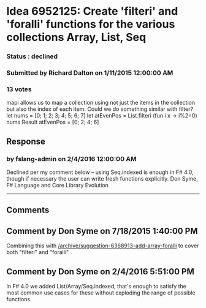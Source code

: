 # Idea 6952125: Create 'filteri' and 'foralli' functions for the various collections Array, List, Seq #

### Status : declined

### Submitted by Richard Dalton on 1/11/2015 12:00:00 AM

### 13 votes

mapi allows us to map a collection using not just the items in the collection but also the index of each item.
Could we do something similar with filter?
let nums = [0; 1; 2; 3; 4; 5; 6; 7]
let atEvenPos = List.filteri (fun i x -> i%2=0) nums
Result
atEvenPos = [0; 2; 4; 6]



## Response 
### by fslang-admin on 2/4/2016 12:00:00 AM

Declined per my comment below – using Seq.indexed is enough in F# 4.0, though if necessary the user can write fresh functions explicitly.
Don Syme, F# Language and Core Library Evolution

------------------------
## Comments


## Comment by Don Syme on 7/18/2015 1:40:00 PM
Combining this with [/archive/suggestion-6368913-add-array-foralli](/archive/suggestion-6368913-add-array-foralli.md) to cover both "filteri" and "foralli"


## Comment by Don Syme on 2/4/2016 5:51:00 PM
In F# 4.0 we added List/Array/Seq.indexed, that's enough to satisfy the most common use cases for these without exploding the range of possible functions.

